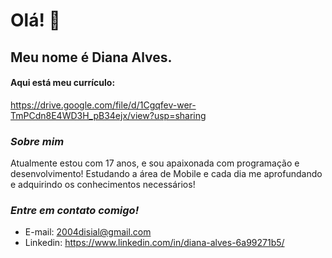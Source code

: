 # **Olá! 👋**


## Meu nome é Diana Alves.
#### Aqui está meu currículo:
<https://drive.google.com/file/d/1Cgqfev-wer-TmPCdn8E4WD3H_pB34ejx/view?usp=sharing>

### _Sobre mim_ 
Atualmente estou com 17 anos, e sou apaixonada com programação e desenvolvimento! Estudando a área de Mobile e cada dia me aprofundando e adquirindo os conhecimentos necessários!

### _Entre em contato comigo!_
* E-mail: 2004disial@gmail.com
* Linkedin: <https://www.linkedin.com/in/diana-alves-6a99271b5/>
